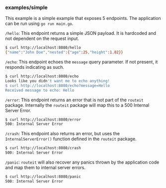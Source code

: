 ### examples/simple

This example is a simple example that exposes 5 endpoints.
The application can be run using `go run main.go`.

`/hello`: This endpoint returns a simple JSON payload. It is hardcoded and not dependent on the request input.
```bash
$ curl http://localhost:8080/hello
{"name":"John Doe","nested":{"age":25,"height":1.82}}
```

`/echo`: This endpoint echoes the `message` query parameter.
If not present, it responds indicating as such.
```bash
$ curl http://localhost:8080/echo
Looks like you didn't want me to echo anything!
$ curl http://localhost:8080/echo?message=Hello
Received message to echo: Hello
```

`/error`: This endpoint returns an error that is not part of the `routeit` package. Internally the `routeit` package will map this to a 500 Internal Server Error.
```bash
$ curl http://localhost:8080/error
500: Internal Server Error
```

`/crash`: This endpoint also returns an error, but uses the `InternalServerError()` function defined in the `routeit` package.
```bash
$ curl http://localhost:8080/crash
500: Internal Server Error
```

`/panic`: `routeit` will also recover any panics thrown by the application code and map them to internal server errors.
```bash
$ curl http://localhost:8080/panic
500: Internal Server Error
```
